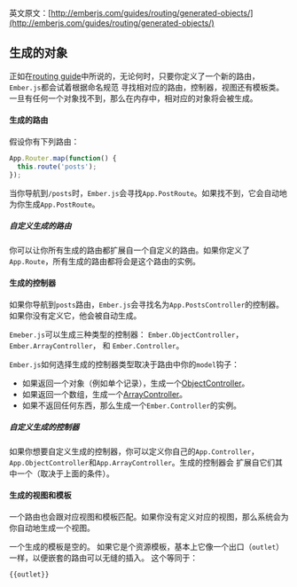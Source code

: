 英文原文：[http://emberjs.com/guides/routing/generated-objects/](http://emberjs.com/guides/routing/generated-objects/)

## 生成的对象

正如在[routing guide][1]中所说的，无论何时，只要你定义了一个新的路由，`Ember.js`都会试着根据命名规范
寻找相对应的路由，控制器，视图还有模板类。一旦有任何一个对象找不到，那么在内存中，相对应的对象将会被生成。

[1]: /guides/routing/defining-your-routes

#### 生成的路由

假设你有下列路由：

```javascript
App.Router.map(function() {
  this.route('posts');
});
```

当你导航到`/posts`时，`Ember.js`会寻找`App.PostRoute`。如果找不到，它会自动地为你生成`App.PostRoute`。


##### 自定义生成的路由 

你可以让你所有生成的路由都扩展自一个自定义的路由。如果你定义了`App.Route`，所有生成的路由都将会是这个路由的实例。


#### 生成的控制器 


如果你导航到`posts`路由，`Ember.js`会寻找名为`App.PostsController`的控制器。如果你没有定义它，他会被自动生成。

`Emeber.js`可以生成三种类型的控制器：
`Ember.ObjectController`， `Ember.ArrayController`， 和 `Ember.Controller`。

`Ember.js`如何选择生成的控制器类型取决于路由中你的`model`钩子：

- 如果返回一个对象（例如单个记录），生成一个[ObjectController][2]。
- 如果返回一个数组，生成一个[ArrayController][3]。
- 如果不返回任何东西，那么生成一个`Ember.Controller`的实例。


[2]: /guides/controllers/representing-a-single-model-with-objectcontroller
[3]: /guides/controllers/representing-multiple-models-with-arraycontroller


#####  自定义生成的控制器

如果你想要自定义生成的控制器，你可以定义你自己的`App.Controller`，`App.ObjectController`和`App.ArrayController`。生成的控制器会
扩展自它们其中一个（取决于上面的条件）。


#### 生成的视图和模板 

一个路由也会跟对应视图和模板匹配。如果你没有定义对应的视图，那么系统会为你自动地生成一个视图。

一个生成的模板是空的。
如果它是个资源模板，基本上它像一个出口（`outlet`）一样，以便嵌套的路由可以无缝的插入。
这个等同于：

```html
{{outlet}}
```



